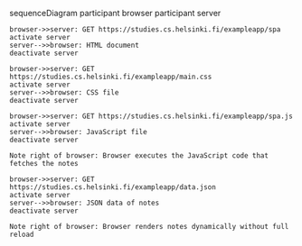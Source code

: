 sequenceDiagram
    participant browser
    participant server

    browser->>server: GET https://studies.cs.helsinki.fi/exampleapp/spa
    activate server
    server-->>browser: HTML document
    deactivate server

    browser->>server: GET https://studies.cs.helsinki.fi/exampleapp/main.css
    activate server
    server-->>browser: CSS file
    deactivate server

    browser->>server: GET https://studies.cs.helsinki.fi/exampleapp/spa.js
    activate server
    server-->>browser: JavaScript file
    deactivate server

    Note right of browser: Browser executes the JavaScript code that fetches the notes

    browser->>server: GET https://studies.cs.helsinki.fi/exampleapp/data.json
    activate server
    server-->>browser: JSON data of notes
    deactivate server

    Note right of browser: Browser renders notes dynamically without full reload
